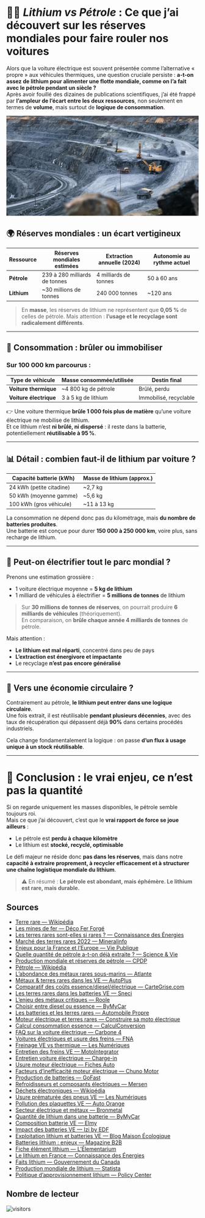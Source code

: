 # 🚗🔋 *Lithium vs Pétrole* : Ce que j’ai découvert sur les réserves mondiales pour faire rouler nos voitures

Alors que la voiture électrique est souvent présentée comme l’alternative « propre » aux véhicules thermiques, une question cruciale persiste : **a-t-on assez de lithium pour alimenter une flotte mondiale, comme on l’a fait avec le pétrole pendant un siècle ?**  
Après avoir fouillé des dizaines de publications scientifiques, j’ai été frappé par **l’ampleur de l’écart entre les deux ressources**, non seulement en termes de **volume**, mais surtout de **logique de consommation**.

![Schéma](./images/mine.png)

## 🌍 Réserves mondiales : un écart vertigineux

| Ressource      | Réserves mondiales estimées | Extraction annuelle (2024) | Autonomie au rythme actuel |
|----------------|------------------------------|-----------------------------|-----------------------------|
| **Pétrole**     | 239 à 280 milliards de tonnes | 4 milliards de tonnes       | 50 à 60 ans                 |
| **Lithium**     | ~30 millions de tonnes        | 240 000 tonnes              | ~120 ans                   |

> En **masse**, les réserves de lithium ne représentent que **0,05 %** de celles de pétrole. Mais attention : **l’usage et le recyclage sont radicalement différents**.

---

## 🔄 Consommation : brûler ou immobiliser

### Sur 100 000 km parcourus :

| Type de véhicule      | Masse consommée/utilisée | Destin final        |
|------------------------|--------------------------|----------------------|
| **Voiture thermique**  | ~4 800 kg de pétrole     | Brûlé, perdu         |
| **Voiture électrique** | 3 à 5 kg de lithium      | Immobilisé, recyclable |

👉 Une voiture thermique **brûle 1 000 fois plus de matière** qu’une voiture électrique ne mobilise de lithium.  
Et ce lithium n’est **ni brûlé, ni dispersé** : il reste dans la batterie, potentiellement **réutilisable à 95 %**.

---

## 📊 Détail : combien faut-il de lithium par voiture ?

| Capacité batterie (kWh) | Masse de lithium (approx.) |
|-------------------------|-----------------------------|
| 24 kWh (petite citadine) | ~2,7 kg                     |
| 50 kWh (moyenne gamme)   | ~5,6 kg                     |
| 100 kWh (gros véhicule)  | ~11 à 13 kg                 |

La consommation ne dépend donc pas du kilométrage, mais **du nombre de batteries produites**.  
Une batterie est conçue pour durer **150 000 à 250 000 km**, voire plus, sans recharge de lithium.

---

## 🧮 Peut-on électrifier tout le parc mondial ?

Prenons une estimation grossière :

- 1 voiture électrique moyenne = **5 kg de lithium**  
- 1 milliard de véhicules à électrifier = **5 millions de tonnes** de lithium

> Sur **30 millions de tonnes de réserves**, on pourrait produire **6 milliards de véhicules** (théoriquement).  
> En comparaison, on **brûle chaque année 4 milliards de tonnes** de pétrole.

Mais attention :

- **Le lithium est mal réparti**, concentré dans peu de pays  
- **L’extraction est énergivore et impactante**  
- Le recyclage **n’est pas encore généralisé**

---

## 🔁 Vers une économie circulaire ?

Contrairement au pétrole, **le lithium peut entrer dans une logique circulaire**.  
Une fois extrait, il est réutilisable **pendant plusieurs décennies**, avec des taux de récupération qui dépassent déjà **90%** dans certains procédés industriels.

Cela change fondamentalement la logique : on passe **d’un flux à usage unique à un stock réutilisable**.

---

# 🧠 Conclusion : le vrai enjeu, ce n’est pas la quantité

Si on regarde uniquement les masses disponibles, le pétrole semble toujours roi.  
Mais ce que j’ai découvert, c’est que le **vrai rapport de force se joue ailleurs** :

- Le pétrole est **perdu à chaque kilomètre**
- Le lithium est **stocké, recyclé, optimisable**

Le défi majeur ne réside donc **pas dans les réserves**, mais dans notre **capacité à extraire proprement, à recycler efficacement et à structurer une chaîne logistique mondiale du lithium**.

> ⚠️ En résumé : **Le pétrole est abondant, mais éphémère. Le lithium est rare, mais durable.**

## Sources

- [Terre rare — Wikipédia](https://fr.wikipedia.org/wiki/Terre_rare)
- [Les mines de fer — Déco Fer Forgé](https://www.decoferforge.com/blog/article-19/Exploitation-des-mines-de-fer)
- [Les terres rares sont-elles si rares ? — Connaissance des Énergies](https://www.connaissancedesenergies.org/idees-recues-energies/les-terres-rares-sont-elles-si-rares)
- [Marché des terres rares 2022 — Mineralinfo](https://www.mineralinfo.fr/fr/ecomine/marche-des-terres-rares-2022-filieres-dapprovisionnement-aimants-permanents)
- [Enjeux pour la France et l’Europe — Vie Publique](https://www.vie-publique.fr/parole-dexpert/289457-terres-rares-quels-enjeux-pour-la-france-et-leurope)
- [Quelle quantité de pétrole a-t-on déjà extraite ? — Science & Vie](https://www.science-et-vie.com/article-magazine/quelle-quantite-de-petrole-a-t-on-deja-extraite)
- [Production mondiale et réserves de pétrole — CPDP](https://www.cpdp.org/modules/custom/gc_minipdf/pdf/NIE-975-Prod-mondiale-petrole-brut-et-reserves.pdf)
- [Pétrole — Wikipédia](https://fr.wikipedia.org/wiki/P%C3%A9trole)
- [L’abondance des métaux rares sous-marins — Atlante](https://www.atlante.fr/labondance-des-metaux-rares-sous-marins-un-nouvel-eldorado-encore-loin-detre-accessible/)
- [Métaux & terres rares dans les VE — AutoPlus](https://www.autoplus.fr/environnement/metaux-terres-rares-voiture-electrique-1296948.html)
- [Comparatif des coûts essence/diesel/électrique — CarteGrise.com](https://www.cartegrise.com/blog/2024/01/gazole-essence-electrique-comparatif-des-couts-sur-100-km)
- [Les terres rares dans les batteries VE — Sneci](https://www.sneci.com/les-terres-rares-sont-elles-un-enjeu-dans-la-production-de-batteries-pour-ve/)
- [L’enjeu des métaux critiques — Roole](https://media.roole.fr/transition/voiture-propre/batteries-de-voitures-electriques-lenjeu-des-metaux-critiques)
- [Choisir entre diesel ou essence — ByMyCar](https://www.bymycar.fr/webzine/choisir-entre-diesel-ou-essence-selon-le-kilometrage-annuel/)
- [Les batteries et les terres rares — Automobile Propre](https://www.automobile-propre.com/dossiers/les-batteries-et-lenjeu-des-terres-rares/)
- [Moteur électrique et terres rares — Construire sa moto électrique](https://construire-sa-moto-electrique.org/moteur/terres-rares)
- [Calcul consommation essence — CalculConversion](https://www.calculconversion.com/calcul-consommation-essence.html)
- [FAQ sur la voiture électrique — Carbone 4](https://www.carbone4.com/analyse-faq-voiture-electrique)
- [Voitures électriques et usure des freins — FNA](https://fna.fr/le-freinage-pour-vehicule-electrique-un-equilibre-entre-innovation-et-securite/)
- [Freinage VE vs thermique — Les Numériques](https://media.roole.fr/transition/voiture-propre/voitures-electriques-pourquoi-leurs-freins-susent-ils-moins-vite)
- [Entretien des freins VE — MotoIntegrator](https://www.motointegrator.fr/blog/entretien-des-freins-sur-les-vehicules-electriques/)
- [Entretien voiture électrique — Charge-in](https://charge-in.fr/blog/comment-entretenir-sa-voiture-electrique/)
- [Usure moteur électrique — Fiches Auto](https://www.fiches-auto.fr/articles-auto/voiture-electrique/s-2615-comment-s-use-un-moteur-electrique-.php)
- [Facteurs d’inefficacité moteur électrique — Chuno Motor](https://chunomotor.com/fr/what-factors-can-cause-electric-motor-inefficiencies/)
- [Production de batteries — GoFast](https://www.gofast.swiss/fr/blog/posts/production-de-batteries)
- [Refroidisseurs et composants électriques — Mersen](https://www.mersen.com/fr/tous-les-marches/revolutionner-lenergie-avec-les-fusibles-condensateurs-refroidisseurs-et-bus-bars)
- [Déchets électroniques — Wikipédia](https://fr.wikipedia.org/wiki/D%C3%A9chets_d)
- [Usure prématurée des pneus VE — Les Numériques](https://www.lesnumeriques.com/voiture-electrique/les-voitures-electriques-usent-prematurement-leurs-pneus-et-c-est-une-mauvaise-nouvelle-pour-la-planete-n214077.html)
- [Pollution des plaquettes VE — Auto Orange](https://auto.orange.fr/green-auto/news/les-plaquettes-de-frein-des-voitures-electriques-plus-polluantes-que-les-moteurs-diesel-CNT000002hOm2U.html)
- [Secteur électrique et métaux — Bronmetal](https://www.bronmetal.com/fr/secteur/electrique/)
- [Quantité de lithium dans une batterie — ByMyCar](https://www.bymycar.fr/webzine/combien-de-lithium-dans-une-batterie-de-voiture-electrique/)
- [Composition batterie VE — Elmy](https://elmy.fr/guide/voiture-electrique/batterie-voiture-electrique-composition-duree-de-vie-impact)
- [Impact des batteries VE — Izi by EDF](https://izi-by-edf.fr/blog/batterie-voiture-electrique/)
- [Exploitation lithium et batteries VE — Blog Maison Écologique](https://blog-maison-ecologique.fr/voiture-ecologique/exploitation-lithium-batteries-voitures-electriques)
- [Batteries lithium : enjeux — Magazine B2B](https://www.magazineb2b.com/voitures-electriques-batterie-lithium.html)
- [Fiche élément lithium — L’Élementarium](https://lelementarium.fr/element-fiche/lithium/)
- [Le lithium en France — Connaissance des Énergies](https://www.connaissancedesenergies.org/questions-et-reponses-energies/lithium-ou-en-est-la-france-dans-la-course-mondiale-lapprovisionnement)
- [Faits lithium — Gouvernement du Canada](https://ressources-naturelles.canada.ca/mineraux-exploitation-miniere/donnees-statistiques-analyses-exploitation-miniere/faits-mineraux-metaux/faits-lithium)
- [Production mondiale de lithium — Statista](https://fr.statista.com/statistiques/702647/production-lithium-en-mine-monde/)
- [Politique d’approvisionnement lithium — Policy Center](https://www.policycenter.ma/sites/default/files/2025-03/PB_15-25%20Yves%20Jegourel.pdf)


## Nombre de lecteur 

![visitors](https://visitor-badge.laobi.icu/badge?page_id=DeadLeMulet.Blog.Article4)
